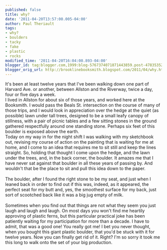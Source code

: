 ```yaml
---
published: false
title: why?
date: '2011-04-20T13:57:00.005-04:00'
author: Paul Theriault
tags:
- why?
- boulders
- tacky
- fake
- plastic
- rocks
modified_time: '2011-04-20T16:04:00.893-04:00'
blogger_id: tag:blogger.com,1999:blog-5767374071871443859.post-4783535215217376608
blogger_orig_url: http://brooklinebooksmith.blogspot.com/2011/04/why.html
---
```


It's been at least twelve years that I've been walking down one part of Harvard Ave. or another, between Allston and the Riverway, twice a day, four or five days a week.<br />I lived in Allston for about six of those years, and worked here at the Booksmith.  I would pass the Beals St. intersection on the course of many of those trips, and I would look in appreciation over the hedge at the quiet (as possible) lawn under tall trees, designed to be a small leafy canopy of stillness, with a pair of picnic tables and a few sitting stones in the ground gathered respectfully around one standing stone. Perhaps six feet of this boulder is exposed above the earth.<br />Today on my way in for the night shift I was walking with my sketchbook out, revising my course of action on the painting that is waiting for me at home, and I come to an idea that requires me to sit still and keep the lines straight. So, holding that thought I come upon the hedge, and the lawn under the trees, and, in the back corner, the boulder. It amazes me that I have never sat against that boulder in all these years of passing by. And wouldn't that be the place to sit and pull this idea down to the paper.<br /><br />The boulder, after I found the right stone to be my seat, and just when I leaned back in order to find out if this was, indeed, as it appeared, the perfect seat for my butt and, yes, the smoothest surface for my back, just sort of scootched back like it was a big jug empty of milk.<br /><br />Sometimes when you find out that things are not what they seem you just laugh and laugh and laugh. On most days you won't find me heartily approving of plastic ferns, but this particular practical joke has been patiently waiting for my participation for more than a decade. I have to admit, that was a good one! You really got me! I bet you never thought, when you bought this giant plastic boulder, that you'd be stuck with it for twelve years. Now you can finally get rid of it. Right? I'm so sorry it took me this long to walk onto the set of your big production.